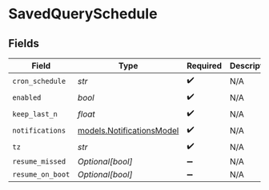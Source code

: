 # SavedQuerySchedule


## Fields

| Field                                                        | Type                                                         | Required                                                     | Description                                                  |
| ------------------------------------------------------------ | ------------------------------------------------------------ | ------------------------------------------------------------ | ------------------------------------------------------------ |
| `cron_schedule`                                              | *str*                                                        | :heavy_check_mark:                                           | N/A                                                          |
| `enabled`                                                    | *bool*                                                       | :heavy_check_mark:                                           | N/A                                                          |
| `keep_last_n`                                                | *float*                                                      | :heavy_check_mark:                                           | N/A                                                          |
| `notifications`                                              | [models.NotificationsModel](../models/notificationsmodel.md) | :heavy_check_mark:                                           | N/A                                                          |
| `tz`                                                         | *str*                                                        | :heavy_check_mark:                                           | N/A                                                          |
| `resume_missed`                                              | *Optional[bool]*                                             | :heavy_minus_sign:                                           | N/A                                                          |
| `resume_on_boot`                                             | *Optional[bool]*                                             | :heavy_minus_sign:                                           | N/A                                                          |